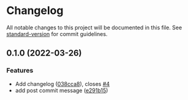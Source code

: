 # Changelog

All notable changes to this project will be documented in this file. See [standard-version](https://github.com/conventional-changelog/standard-version) for commit guidelines.

## 0.1.0 (2022-03-26)

### Features

- Add changelog ([038cca8](https://github.com/mokkapps/changelog-generator-demo/commits/038cca82d130071ff5b54a356ec217e25db4ab16)), closes [#4](https://github.com/devtrillo/bot-builder/issues/4)
- add post commit message ([e291b15](https://github.com/mokkapps/changelog-generator-demo/commits/e291b156599b6db36d4ac1b9076403d45df91bd4))
